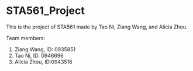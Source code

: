 # STA561_Project
This is the project of STA561 made by Tao Ni, Ziang Wang, and Alicia Zhou. 

Team members:
1. Ziang Wang,  ID: 0935851
2. Tao Ni, ID: 0946696
3. Alicia Zhou, ID:0943516
